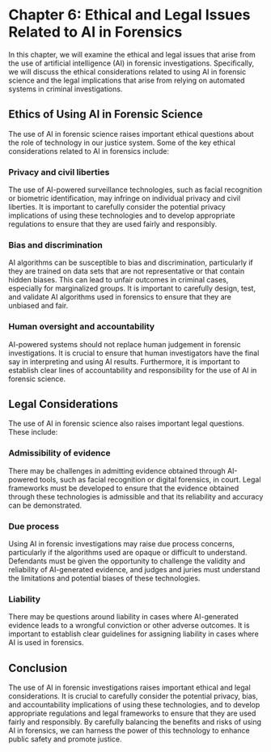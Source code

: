 Chapter 6: Ethical and Legal Issues Related to AI in Forensics
==============================================================

In this chapter, we will examine the ethical and legal issues that arise from the use of artificial intelligence (AI) in forensic investigations. Specifically, we will discuss the ethical considerations related to using AI in forensic science and the legal implications that arise from relying on automated systems in criminal investigations.

Ethics of Using AI in Forensic Science
--------------------------------------

The use of AI in forensic science raises important ethical questions about the role of technology in our justice system. Some of the key ethical considerations related to AI in forensics include:

### Privacy and civil liberties

The use of AI-powered surveillance technologies, such as facial recognition or biometric identification, may infringe on individual privacy and civil liberties. It is important to carefully consider the potential privacy implications of using these technologies and to develop appropriate regulations to ensure that they are used fairly and responsibly.

### Bias and discrimination

AI algorithms can be susceptible to bias and discrimination, particularly if they are trained on data sets that are not representative or that contain hidden biases. This can lead to unfair outcomes in criminal cases, especially for marginalized groups. It is important to carefully design, test, and validate AI algorithms used in forensics to ensure that they are unbiased and fair.

### Human oversight and accountability

AI-powered systems should not replace human judgement in forensic investigations. It is crucial to ensure that human investigators have the final say in interpreting and using AI results. Furthermore, it is important to establish clear lines of accountability and responsibility for the use of AI in forensic science.

Legal Considerations
--------------------

The use of AI in forensic science also raises important legal questions. These include:

### Admissibility of evidence

There may be challenges in admitting evidence obtained through AI-powered tools, such as facial recognition or digital forensics, in court. Legal frameworks must be developed to ensure that the evidence obtained through these technologies is admissible and that its reliability and accuracy can be demonstrated.

### Due process

Using AI in forensic investigations may raise due process concerns, particularly if the algorithms used are opaque or difficult to understand. Defendants must be given the opportunity to challenge the validity and reliability of AI-generated evidence, and judges and juries must understand the limitations and potential biases of these technologies.

### Liability

There may be questions around liability in cases where AI-generated evidence leads to a wrongful conviction or other adverse outcomes. It is important to establish clear guidelines for assigning liability in cases where AI is used in forensics.

Conclusion
----------

The use of AI in forensic investigations raises important ethical and legal considerations. It is crucial to carefully consider the potential privacy, bias, and accountability implications of using these technologies, and to develop appropriate regulations and legal frameworks to ensure that they are used fairly and responsibly. By carefully balancing the benefits and risks of using AI in forensics, we can harness the power of this technology to enhance public safety and promote justice.
